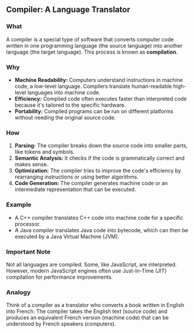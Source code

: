 ## Compiler: A Language Translator

### What
A compiler is a special type of software that converts computer code written in one programming language (the source language) into another language (the target language). This process is known as **compilation**.

### Why
* **Machine Readability:** Computers understand instructions in machine code, a low-level language. Compilers translate human-readable high-level languages into machine code.
* **Efficiency:** Compiled code often executes faster than interpreted code because it's tailored to the specific hardware.
* **Portability:** Compiled programs can be run on different platforms without needing the original source code.

### How
1. **Parsing:** The compiler breaks down the source code into smaller parts, like tokens and symbols.
2. **Semantic Analysis:** It checks if the code is grammatically correct and makes sense.
3. **Optimization:** The compiler tries to improve the code's efficiency by rearranging instructions or using better algorithms.
4. **Code Generation:** The compiler generates machine code or an intermediate representation that can be executed.

### Example
* A C++ compiler translates C++ code into machine code for a specific processor.
* A Java compiler translates Java code into bytecode, which can then be executed by a Java Virtual Machine (JVM).

### Important Note
Not all languages are compiled. Some, like JavaScript, are interpreted. However, modern JavaScript engines often use Just-In-Time (JIT) compilation for performance improvements.

### Analogy
Think of a compiler as a translator who converts a book written in English into French. The compiler takes the English text (source code) and produces an equivalent French version (machine code) that can be understood by French speakers (computers).
